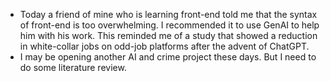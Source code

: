 - Today a friend of mine who is learning front-end told me that the syntax of front-end is too overwhelming. I recommended it to use GenAI to help him with his work. This reminded me of a study that showed a reduction in white-collar jobs on odd-job platforms after the advent of ChatGPT.
- I may be opening another AI and crime project these days. But I need to do some literature review.